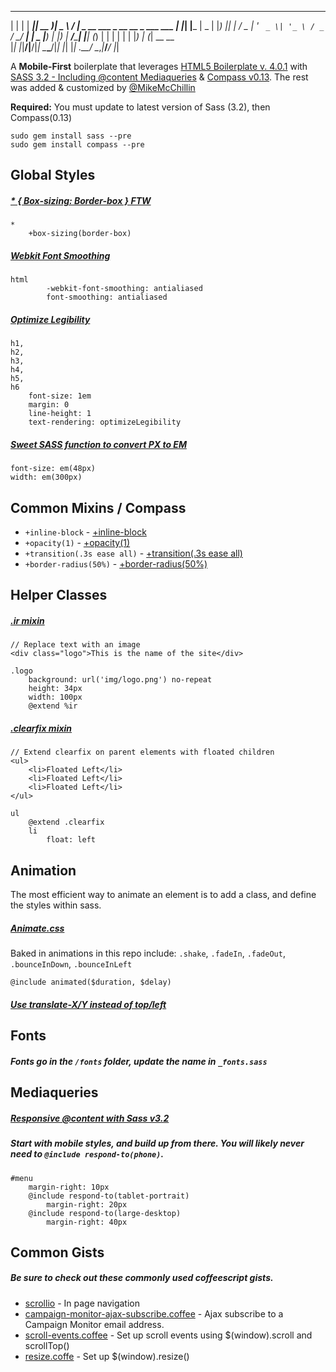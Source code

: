 
  _   _ ____  ____  ____        ____                                    
 | | | | ___|| __ )|  _ \      / ___|___  _ __ ___  _ __   __ _ ___ ___ 
 | |_| |___ \|  _ \| |_) |____| |   / _ \| '_ ` _ \| '_ \ / _` / __/ __|
 |  _  |___) | |_) |  __/_____| |__| (_) | | | | | | |_) | (_| \__ \__ \
 |_| |_|____/|____/|_|         \____\___/|_| |_| |_| .__/ \__,_|___/___/
                                                   |_|                  
    
A **Mobile-First** boilerplate that leverages [HTML5 Boilerplate v. 4.0.1](http://html5boilerplate.com) with [SASS 3.2 - Including @content Mediaqueries](http://sass-lang.com/) & [Compass v0.13](http://compass-style.org/).
The rest was added & customized by [@MikeMcChillin](https://twitter.com/mikemcchillin)

**Required:** 
You must update to latest version of Sass (3.2), then Compass(0.13)

    sudo gem install sass --pre
    sudo gem install compass --pre


## Global Styles
##### [* { Box-sizing: Border-box } FTW](http://paulirish.com/2012/box-sizing-border-box-ftw/)

    *
        +box-sizing(border-box)

##### [Webkit Font Smoothing](http://maxvoltar.com/archive/-webkit-font-smoothing)

    html
            -webkit-font-smoothing: antialiased
            font-smoothing: antialiased

##### [Optimize Legibility](http://www.usabilitypost.com/2012/11/06/optimize-legibility/)

    h1,
    h2,
    h3,
    h4,
    h5,
    h6
        font-size: 1em
        margin: 0
        line-height: 1
        text-rendering: optimizeLegibility


##### [Sweet SASS function to convert PX to EM](http://www.pjmccormick.com/sweet-sass-function-convert-px-em)

    font-size: em(48px)
    width: em(300px)


## Common Mixins / Compass

* `+inline-block` - [+inline-block](http://compass-style.org/reference/compass/css3/inline_block/)
* `+opacity(1)` - [+opacity(1)](http://compass-style.org/reference/compass/css3/opacity/)
* `+transition(.3s ease all)` - [+transition(.3s ease all)](http://compass-style.org/reference/compass/css3/transition/)
* `+border-radius(50%)` - [+border-radius(50%)](http://compass-style.org/reference/compass/css3/border_radius/)
    

## Helper Classes

##### [.ir mixin](https://github.com/h5bp/html5-boilerplate/blob/master/doc/css.md#ir)

    // Replace text with an image
    <div class="logo">This is the name of the site</div>

    .logo
        background: url('img/logo.png') no-repeat
        height: 34px
        width: 100px
        @extend %ir

##### [.clearfix mixin](http://stackoverflow.com/questions/7154705/sass-scss-mixin-for-clearfix-best-approach/7154716#7154716)

    // Extend clearfix on parent elements with floated children
    <ul>
        <li>Floated Left</li>
        <li>Floated Left</li>
        <li>Floated Left</li>
    </ul>

    ul
        @extend .clearfix
        li
            float: left

## Animation

The most efficient way to animate an element is to add a class, and define the styles within sass. 
##### [Animate.css](http://daneden.me/animate/)
Baked in animations in this repo include: `.shake`, `.fadeIn`, `.fadeOut`, `.bounceInDown`, `.bounceInLeft`

    @include animated($duration, $delay)


##### [Use translate-X/Y instead of top/left](http://paulirish.com/2012/why-moving-elements-with-translate-is-better-than-posabs-topleft/)


## Fonts

##### Fonts go in the `/fonts` folder, update the name in `_fonts.sass`

## Mediaqueries

##### [Responsive @content with Sass v3.2](http://blog.divshot.com/post/29552945105/useful-sass-mixins-for-responsive-design-font-sizing)
##### **Start with mobile styles**, and build up from there. You will likely never need to `@include respond-to(phone)`.

    #menu
        margin-right: 10px
        @include respond-to(tablet-portrait)
            margin-right: 20px
        @include respond-to(large-desktop)
            margin-right: 40px

## Common Gists
##### Be sure to check out these commonly used coffeescript gists.
* [scrollio](https://gist.github.com/MikeMcChillin/5333739) - In page navigation
* [campaign-monitor-ajax-subscribe.coffee](https://gist.github.com/MikeMcChillin/5333820) - Ajax subscribe to a Campaign Monitor email address.
* [scroll-events.coffee](https://gist.github.com/MikeMcChillin/5333753) - Set up scroll events using $(window).scroll and scrollTop()
* [resize.coffe](https://gist.github.com/MikeMcChillin/5333787) - Set up $(window).resize()

